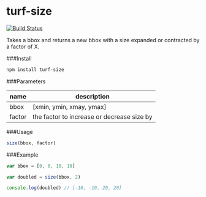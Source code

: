 turf-size
=========
[![Build Status](https://travis-ci.org/Turfjs/turf-size.svg)](https://travis-ci.org/Turfjs/turf-size)

Takes a bbox and returns a new bbox with a size expanded or contracted by a factor of X.

###Install

```sh
npm install turf-size
```

###Parameters

|name|description|
|---|---|
|bbox|[xmin, ymin, xmay, ymax]|
|factor|the factor to increase or decrease size by|

###Usage

```js
size(bbox, factor)
```

###Example

```js
var bbox = [0, 0, 10, 10]

var doubled = size(bbox, 2)

console.log(doubled) // [-10, -10, 20, 20]
```